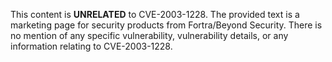 This content is **UNRELATED** to CVE-2003-1228. The provided text is a marketing page for security products from Fortra/Beyond Security. There is no mention of any specific vulnerability, vulnerability details, or any information relating to CVE-2003-1228.